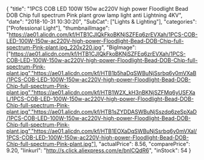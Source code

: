 {
	"title": "1PCS COB LED 100W 150w ac220V high power Floodlight Bead DOB Chip full spectrum Pink plant grow lamp light anti Lightning 4KV",
	"date": "2018-10-31 10:30:20",
	"SubCat": ["Lights & Lighting"],
	"categories": ["Professional Light"],
	"thumbnailImage": "https://ae01.alicdn.com/kf/HTB1CJlQkFkoBKNjSZFEq6zrEVXah/1PCS-COB-LED-100W-150w-ac220V-high-power-Floodlight-Bead-DOB-Chip-full-spectrum-Pink-plant.jpg_220x220.jpg",
	"BigImage": ["https://ae01.alicdn.com/kf/HTB1CJlQkFkoBKNjSZFEq6zrEVXah/1PCS-COB-LED-100W-150w-ac220V-high-power-Floodlight-Bead-DOB-Chip-full-spectrum-Pink-plant.jpg","https://ae01.alicdn.com/kf/HTB1b5haDqSWBuNjSsrbq6y0mVXaB/1PCS-COB-LED-100W-150w-ac220V-high-power-Floodlight-Bead-DOB-Chip-full-spectrum-Pink-plant.jpg","https://ae01.alicdn.com/kf/HTB1W2X_kH3nBKNjSZFMq6yUSFXaL/1PCS-COB-LED-100W-150w-ac220V-high-power-Floodlight-Bead-DOB-Chip-full-spectrum-Pink-plant.jpg","https://ae01.alicdn.com/kf/HTB1sZYDDASWBuNjSszdq6zeSpXaD/1PCS-COB-LED-100W-150w-ac220V-high-power-Floodlight-Bead-DOB-Chip-full-spectrum-Pink-plant.jpg","https://ae01.alicdn.com/kf/HTB1EOXaDqSWBuNjSsrbq6y0mVXal/1PCS-COB-LED-100W-150w-ac220V-high-power-Floodlight-Bead-DOB-Chip-full-spectrum-Pink-plant.jpg"],
	"actualPrice": 8.56,
	"comparePrice": 9.20,
	"linkurl": "http://s.click.aliexpress.com/e/bnlCQdR6",
	"inStock": 54
}
